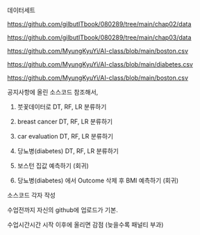 데이터세트



https://github.com/gilbutITbook/080289/tree/main/chap02/data

https://github.com/gilbutITbook/080289/tree/main/chap03/data

https://github.com/MyungKyuYi/AI-class/blob/main/boston.csv

https://github.com/MyungKyuYi/AI-class/blob/main/diabetes.csv

https://github.com/MyungKyuYi/AI-class/blob/main/boston.csv



공지사항에 올린 소스코드 참조해서,



1. 붓꽃데이터로 DT, RF, LR 분류하기

2. breast cancer DT, RF, LR 분류하기

3. car evaluation DT, RF, LR 분류하기

4. 당뇨병(diabetes)  DT, RF, LR 분류하기

5. 보스턴 집값 예측하기 (회귀)

6. 당뇨병(diabetes) 에서 Outcome 삭제 후 BMI 예측하기  (회귀)



소스코드 각자 작성

수업전까지 자신의 github에 업로드가 기본.



수업시간시간 시작 이후에 올리면 감점 (늦을수록 패널티 부과)
